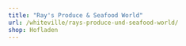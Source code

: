 ```yaml
---
title: "Ray's Produce & Seafood World"
url: /whiteville/rays-produce-und-seafood-world/
shop: Hofladen
---
```

